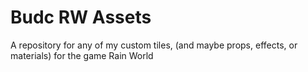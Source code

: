 # Budc RW Assets
A repository for any of my custom tiles, (and maybe props, effects, or materials) for the game Rain World
